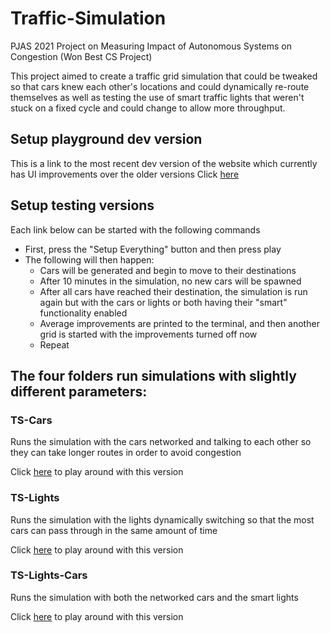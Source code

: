 # Traffic-Simulation
PJAS 2021 Project on Measuring Impact of Autonomous Systems on Congestion (Won Best CS Project)

This project aimed to create a traffic grid simulation that could be tweaked so that cars knew each other's locations and could dynamically re-route themselves as well as testing the use of smart traffic lights that weren't stuck on a fixed cycle and could change to allow more throughput.


## Setup playground dev version
This is a link to the most recent dev version of the website which currently has UI improvements over the older versions
Click [here](https://rawcdn.githack.com/jacksontromero/Traffic-Simulation/48148cfe3c9ecdfb73ccbfeddf6edba47c22bda8/UPDATED/tsIndex.html)

## Setup testing versions
Each link below can be started with the following commands

* First, press the "Setup Everything" button and then press play
* The following will then happen:
    * Cars will be generated and begin to move to their destinations
    * After 10 minutes in the simulation, no new cars will be spawned
    * After all cars have reached their destination, the simulation is run again but with the cars or lights or both having their "smart" functionality enabled
    * Average improvements are printed to the terminal, and then another grid is started with the improvements turned off now
    * Repeat

## The four folders run simulations with slightly different parameters:

### TS-Cars
Runs the simulation with the cars networked and talking to each other so they can take longer routes in order to avoid congestion

Click [here](https://rawcdn.githack.com/jacksontromero/Traffic-Simulation/b2f2628e57c273036aaa1ebd3329c0a9519ea47c/TS-Cars/tsIndex.html) to play around with this version

### TS-Lights
Runs the simulation with the lights dynamically switching so that the most cars can pass through in the same amount of time

Click [here](https://rawcdn.githack.com/jacksontromero/Traffic-Simulation/b2f2628e57c273036aaa1ebd3329c0a9519ea47c/TS-Lights/tsIndex.html) to play around with this version


### TS-Lights-Cars
Runs the simulation with both the networked cars and the smart lights

Click [here](https://rawcdn.githack.com/jacksontromero/Traffic-Simulation/b2f2628e57c273036aaa1ebd3329c0a9519ea47c/TS-Lights-Cars/tsIndex.html) to play around with this version
